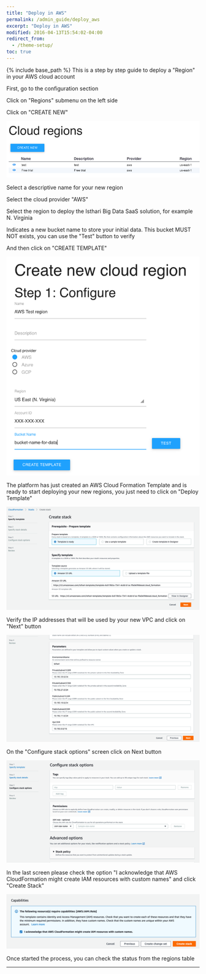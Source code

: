 ```yaml
---
title: "Deploy in AWS"
permalink: /admin_guide/deploy_aws
excerpt: "Deploy in AWS"
modified: 2016-04-13T15:54:02-04:00
redirect_from:
  - /theme-setup/
toc: true
---
```


{% include base_path %}
This is a step by step guide to deploy a "Region" in your AWS cloud account

First, go to the configuration section

Click on "Regions" submenu on the left side

 

Click on "CREATE NEW"

![](02-deploy-aws-cloud-regions.png)


Select a descriptive name for your new region

Select the cloud provider "AWS"

Select the region to deploy the Isthari Big Data SaaS solution, for example N. Virginia

Indicates a new bucket name to store your initial data. This bucket MUST NOT exists, you can use the "Test" button to verify

And then click on "CREATE TEMPLATE"

![](02-deploy-aws-create-region-step-01.png)


The platform has just created an AWS Cloud Formation Template and is ready to start deploying your new regions, you just need to click on "Deploy Template"

![](02-deploy-aws-create-region-step-02.png)


Verify the IP addresses that will be used by your new VPC and click on "Next" button

![](02-deploy-aws-cloudfront-step-01.png)


On the "Configure stack options" screen click on Next button

![](02-deploy-aws-cloudfront-step-02.png)


In the last screen please check the option "I acknowledge that AWS CloudFormation might create IAM resources with custom names" and click "Create Stack"

![](02-deploy-aws-cloudfront-step-03.png)


Once started the process, you can check the status from the regions table


---

